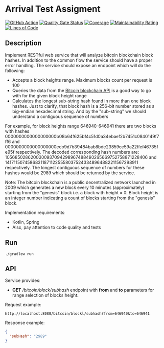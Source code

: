 # Arrival Test Assigment

[![GitHub Action](https://github.com/goodforgod/bitcoin-analyzer/workflows/Java%20CI/badge.svg)](https://github.com/GoodforGod/bitcoin-analyzer/actions?query=workflow%3A%22Java+CI%22)
[![Quality Gate Status](https://sonarcloud.io/api/project_badges/measure?project=GoodforGod_bitcoin-analyzer&metric=alert_status)](https://sonarcloud.io/dashboard?id=GoodforGod_bitcoin-analyzer)
[![Coverage](https://sonarcloud.io/api/project_badges/measure?project=GoodforGod_bitcoin-analyzer&metric=coverage)](https://sonarcloud.io/dashboard?id=GoodforGod_bitcoin-analyzer)
[![Maintainability Rating](https://sonarcloud.io/api/project_badges/measure?project=GoodforGod_bitcoin-analyzer&metric=sqale_rating)](https://sonarcloud.io/dashboard?id=GoodforGod_bitcoin-analyzer)
[![Lines of Code](https://sonarcloud.io/api/project_badges/measure?project=GoodforGod_bitcoin-analyzer&metric=ncloc)](https://sonarcloud.io/dashboard?id=GoodforGod_bitcoin-analyzer)

## Description

Implement RESTful web service that will analyze bitcoin blockchain block hashes. In addition to the common 
flow the service should have a proper error handling.
The service should expose an endpoint which will do the following:

- Accepts a block heights range. Maximum blocks count per request is 100
- Queries the data from the [Bitcoin blockchain API](https://btc.com/api-doc#Block) is a good way to go with for the given block height range
- Calculates the longest sub-string hash found in more than one block hashes. Just to clarify, 
  that block hash is a 256-bit number stored as a big-endian hexadecimal string. And by the "sub-string" we should understand a contiguous sequence of numbers

For example, for block heights range 646940-646941 there are two blocks with hashes 0000000000000000000b08b64f625bf4c51d0a34ebaef2b7451c0840149f7ff6 
and 0000000000000000000ecb9d7b39484bab8bde23859ce59a22ffef46735fe95f respectively.
The decoded corresponding hash numbers are: 1056850286200300937094298967488490265669752758871228406 
and 1417115074586831187112255580375243348964882211567298911 respectively.
The longest contiguous sequence of numbers for these hashes would be 2989 which should be returned by the service.

Note:
The bitcoin blockchain is a public decentralized network launched in 2009 which generates a new block every 10 minutes (approximately) 
starting from the "genesis" block i.e. a block with height = 0.
Block height is an integer number indicating a count of blocks starting from the "genesis" block.

Implementation requirements:
- Kotlin, Spring
- Also, pay attention to code quality and tests

## Run

```
./gradlew run
```

## API

Service provides:
- **GET** */bitcoin/block/subhash* endpoint with **from** and **to** parameters for range selection of blocks height.

Request example:
```text
http://localhost:8080/bitcoin/blockl/subhash?from=646940&to=646941
```

Response example:
```json
{
  "subHash": "2989"
}
```